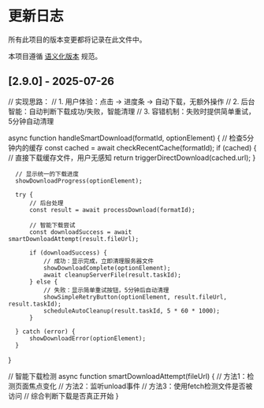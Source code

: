 # 更新日志

所有此项目的版本变更都将记录在此文件中。

本项目遵循 [语义化版本](https://semver.org/lang/zh-CN/) 规范。

## [2.9.0] - 2025-07-26



  // 实现思路：
  // 1. 用户体验：点击 -> 进度条 -> 自动下载，无额外操作
  // 2. 后台智能：自动判断下载成功/失败，智能清理
  // 3. 容错机制：失败时提供简单重试，5分钟自动清理

  async function handleSmartDownload(formatId, optionElement) {
      // 检查5分钟内的缓存
      const cached = await checkRecentCache(formatId);
      if (cached) {
          // 直接下载缓存文件，用户无感知
          return triggerDirectDownload(cached.url);
      }

      // 显示统一的下载进度
      showDownloadProgress(optionElement);

      try {
          // 后台处理
          const result = await processDownload(formatId);

          // 智能下载尝试
          const downloadSuccess = await smartDownloadAttempt(result.fileUrl);

          if (downloadSuccess) {
              // 成功：显示完成，立即清理服务器文件
              showDownloadComplete(optionElement);
              await cleanupServerFile(result.taskId);
          } else {
              // 失败：显示简单重试按钮，5分钟后自动清理
              showSimpleRetryButton(optionElement, result.fileUrl, result.taskId);
              scheduleAutoCleanup(result.taskId, 5 * 60 * 1000);
          }

      } catch (error) {
          showDownloadError(optionElement);
      }
  }

  // 智能下载检测
  async function smartDownloadAttempt(fileUrl) {
      // 方法1：检测页面焦点变化
      // 方法2：监听unload事件
      // 方法3：使用fetch检测文件是否被访问
      // 综合判断下载是否真正开始
  }

  